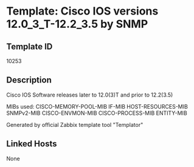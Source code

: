 # Template: Cisco IOS versions 12.0_3_T-12.2_3.5 by SNMP

## Template ID
10253

## Description
Cisco IOS Software releases later to 12.0(3)T and prior to 12.2(3.5)

MIBs used:
CISCO-MEMORY-POOL-MIB
IF-MIB
HOST-RESOURCES-MIB
SNMPv2-MIB
CISCO-ENVMON-MIB
CISCO-PROCESS-MIB
ENTITY-MIB

Generated by official Zabbix template tool "Templator"

## Linked Hosts
None

